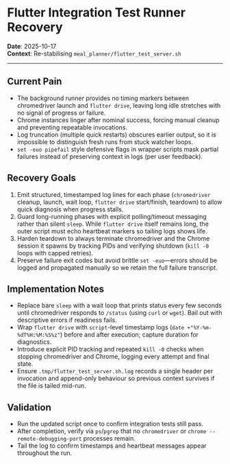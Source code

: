# Flutter Integration Test Runner Recovery

**Date**: 2025-10-17  
**Context**: Re-stabilising `meal_planner/flutter_test_server.sh`

---

## Current Pain
- The background runner provides no timing markers between chromedriver launch and `flutter drive`, leaving long idle stretches with no signal of progress or failure.
- Chrome instances linger after nominal success, forcing manual cleanup and preventing repeatable invocations.
- Log truncation (multiple quick restarts) obscures earlier output, so it is impossible to distinguish fresh runs from stuck watcher loops.
- `set -euo pipefail` style defensive flags in wrapper scripts mask partial failures instead of preserving context in logs (per user feedback).

## Recovery Goals
1. Emit structured, timestamped log lines for each phase (`chromedriver` cleanup, launch, wait loop, `flutter drive` start/finish, teardown) to allow quick diagnosis when progress stalls.
2. Guard long-running phases with explicit polling/timeout messaging rather than silent `sleep`. While `flutter drive` itself remains long, the outer script must echo heartbeat markers so tailing logs shows life.
3. Harden teardown to always terminate chromedriver and the Chrome session it spawns by tracking PIDs and verifying shutdown (`kill -0` loops with capped retries).
4. Preserve failure exit codes but avoid brittle `set -euo`—errors should be logged and propagated manually so we retain the full failure transcript.

## Implementation Notes
- Replace bare `sleep` with a wait loop that prints status every few seconds until chromedriver responds to `/status` (using `curl` or `wget`). Bail out with descriptive errors if readiness fails.
- Wrap `flutter drive` with `script`-level timestamp logs (`date +"%Y-%m-%dT%H:%M:%S%z"`) before and after execution; capture duration for diagnostics.
- Introduce explicit PID tracking and repeated `kill -0` checks when stopping chromedriver and Chrome, logging every attempt and final state.
- Ensure `.tmp/flutter_test_server.sh.log` records a single header per invocation and append-only behaviour so previous context survives if the file is tailed mid-run.

## Validation
- Run the updated script once to confirm integration tests still pass.
- After completion, verify via `ps`/`pgrep` that no `chromedriver` or `chrome --remote-debugging-port` processes remain.
- Tail the log to confirm timestamps and heartbeat messages appear throughout the run.

